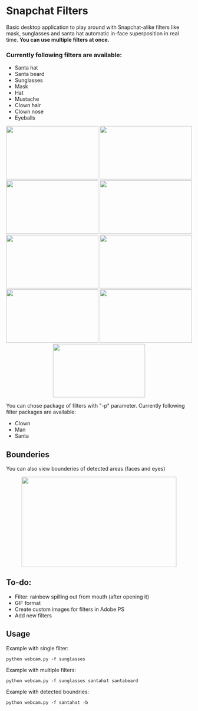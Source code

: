 # Snapchat Filters
Basic desktop application to play around with Snapchat-alike filters like mask, sunglasses and santa hat automatic in-face superposition in real time.
**You can use multiple filters at once.**

### Currently following filters are available:
* Santa hat
* Santa beard
* Sunglasses
* Mask 
* Hat
* Mustache
* Clown hair
* Clown nose
* Eyeballs

<p align="center">
  <img width="250" height="145" src="https://i.imgur.com/bcMhy6o.png">
  <img width="250" height="145" src="https://i.imgur.com/iRJsu0g.png">
  <img width="250" height="145" src="https://i.imgur.com/gd4ALDU.png">
  <img width="250" height="145" src="https://i.imgur.com/0Z2xSyK.png">
  <img width="250" height="145" src="https://i.imgur.com/qWn6QO9.png">
  <img width="250" height="145" src="https://i.imgur.com/Br3VM9P.png">
  <img width="250" height="145" src="https://i.imgur.com/86bLEwz.png">
  <img width="250" height="145" src="https://i.imgur.com/bNOQTIn.png">
  <img width="250" height="145" src="https://i.imgur.com/yRDQnwy.png">
</p>

You can chose package of filters with "-p" parameter. 
Currently following filter packages are available:
* Clown
* Man
* Santa

## Bounderies
You can also view bounderies of detected areas (faces and eyes)
<p align="center">
  <img width="420" height="245" src="https://i.imgur.com/ipMHmKi.png">
</p>

## To-do:
* Filter: rainbow spilling out from mouth (after opening it)
* GIF format
* Create custom images for filters in Adobe PS
* Add new filters

## Usage
Example with single filter:
```
python webcam.py -f sunglasses
```
Example with multiple filters:
```
python webcam.py -f sunglasses santahat santabeard
```
Example with detected boundries:
```
python webcam.py -f santahat -b
```
